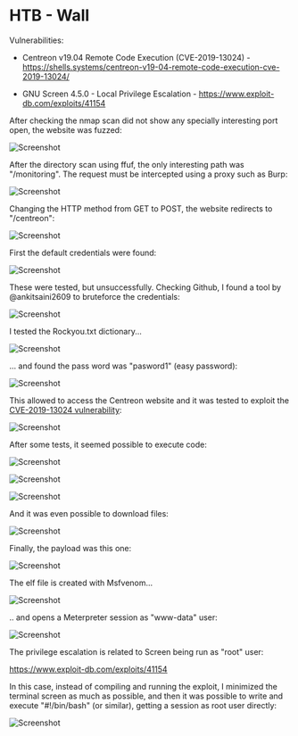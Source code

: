 # HTB - Wall

Vulnerabilities:

- Centreon v19.04 Remote Code Execution (CVE-2019-13024) - https://shells.systems/centreon-v19-04-remote-code-execution-cve-2019-13024/

- GNU Screen 4.5.0 - Local Privilege Escalation - https://www.exploit-db.com/exploits/41154


After checking the nmap scan did not show any specially interesting port open, the website was fuzzed:

![Screenshot](images/Screenshot_5.jpg)

After the directory scan using ffuf, the only interesting path was "/monitoring". The request must be intercepted using a proxy such as Burp:

![Screenshot](images/Screenshot_1.jpg)


Changing the HTTP method from GET to POST, the website redirects to "/centreon":

![Screenshot](images/Screenshot_2.jpg)


First the default credentials were found:

![Screenshot](images/Screenshot_4.jpg)


These were tested, but unsuccessfully. Checking Github, I found a tool by @ankitsaini2609 to bruteforce the credentials:

![Screenshot](images/Screenshot_6.jpg)


I tested the Rockyou.txt dictionary...

![Screenshot](images/Screenshot_7.jpg)


... and found the pass word was "pasword1" (easy password):

![Screenshot](images/Screenshot_8.jpg)


This allowed to access the Centreon website and it was tested to exploit the [CVE-2019-13024 vulnerability](https://shells.systems/centreon-v19-04-remote-code-execution-cve-2019-13024/):

![Screenshot](images/Screenshot_9.jpg)


After some tests, it seemed possible to execute code:

![Screenshot](images/Screenshot_13.jpg)


![Screenshot](images/Screenshot_19.jpg)

![Screenshot](images/Screenshot_20.jpg)


And it was even possible to download files:

![Screenshot](images/Screenshot_14.jpg)


Finally, the payload was this one:

![Screenshot](images/Screenshot_15.jpg)


The elf file is created with Msfvenom...

![Screenshot](images/Screenshot_23.jpg)


.. and opens a Meterpreter session as "www-data" user:

![Screenshot](images/Screenshot_16.jpg)


The privilege escalation is related to Screen being run as "root" user:

https://www.exploit-db.com/exploits/41154

In this case, instead of compiling and running the exploit, I minimized the terminal screen as much as possible, and then it was possible to write and execute "#!/bin/bash" (or similar), getting a session as root user directly:

![Screenshot](images/Screenshot_22.jpg)

